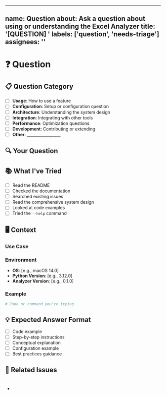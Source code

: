 ______________________________________________________________________

## name: Question about: Ask a question about using or understanding the Excel Analyzer title: '[QUESTION] ' labels: ['question', 'needs-triage'] assignees: ''

# ❓ Question

## 📋 Question Category

- [ ] **Usage**: How to use a feature
- [ ] **Configuration**: Setup or configuration question
- [ ] **Architecture**: Understanding the system design
- [ ] **Integration**: Integrating with other tools
- [ ] **Performance**: Optimization questions
- [ ] **Development**: Contributing or extending
- [ ] **Other**: \_\_\_\_\_\_\_\_\_\_\_\_\_\_\_\_\_

## 🔍 Your Question

<!-- Ask your question clearly and concisely -->

## 📚 What I've Tried

<!-- What documentation or resources have you already consulted? -->

- [ ] Read the README
- [ ] Checked the documentation
- [ ] Searched existing issues
- [ ] Read the comprehensive system design
- [ ] Looked at code examples
- [ ] Tried the `--help` command

## 🖥️ Context

<!-- Provide any relevant context -->

### Use Case

<!-- What are you trying to accomplish? -->

### Environment

- **OS**: [e.g., macOS 14.0]
- **Python Version**: [e.g., 3.12.0]
- **Analyzer Version**: [e.g., 0.1.0]

### Example

<!-- If applicable, provide an example -->

```python
# Code or command you're trying
```

## 💡 Expected Answer Format

<!-- What kind of answer would be most helpful? -->

- [ ] Code example
- [ ] Step-by-step instructions
- [ ] Conceptual explanation
- [ ] Configuration example
- [ ] Best practices guidance

## 🔗 Related Issues

<!-- Any related questions or issues -->

- # 
